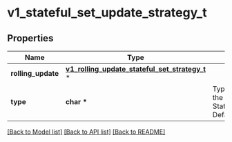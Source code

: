 # v1_stateful_set_update_strategy_t

## Properties
Name | Type | Description | Notes
------------ | ------------- | ------------- | -------------
**rolling_update** | [**v1_rolling_update_stateful_set_strategy_t**](v1_rolling_update_stateful_set_strategy.md) \* |  | [optional] 
**type** | **char \*** | Type indicates the type of the StatefulSetUpdateStrategy. Default is RollingUpdate.   | [optional] 

[[Back to Model list]](../README.md#documentation-for-models) [[Back to API list]](../README.md#documentation-for-api-endpoints) [[Back to README]](../README.md)


